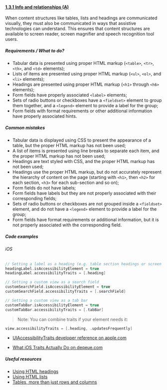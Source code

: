#### [1.3.1 Info and relationships (A)](https://www.w3.org/TR/UNDERSTANDING-WCAG20/content-structure-separation-programmatic.html)

When content structures like tables, lists and headings are communicated visually, they must also be communicated in ways that assistive technologies can understand. This ensures that content structures are available to screen reader, screen magnifier and speech recognition tool users.

##### Requirements / What to do?

*   Tabular data is presented using proper HTML markup (`<table>`, `<tr>`, `<th>`, and `<td>` elements);
*   Lists of items are presented using proper HTML markup (`<ul>`, `<ol>`, and `<li>` elements);
*   Headings are presented using proper HTML markup (`<h1>` through `<h6>` elements);
*   Form fields have properly associated `<label>` elements;
*   Sets of radio buttons or checkboxes have a `<fieldset>` element to group them together, and a `<legend>` element to provide a label for the group;
*   Form fields with format requirements or other additional information have properly associated hints.

##### Common mistakes

*   Tabular data is displayed using CSS to present the appearance of a table, but the proper HTML markup has not been used;
*   A list of items is presented using line breaks to separate each item, and the proper HTML markup has not been used;
*   Headings are text styled with CSS, and the proper HTML markup has not been used;
*   Headings use the proper HTML markup, but do not accurately represent the hierarchy of content on the page (starting with `<h1>`, then `<h2>` for each section, `<h3>` for each sub-section and so on);
*   Form fields do not have labels;
*   Form fields have labels but they are not properly associated with their corresponding fields;
*   Sets of radio buttons or checkboxes are not grouped inside a `<fieldset>` element, and do not have a `<legend>` element to provide a label for the group;
*   Form fields have format requirements or additional information, but it is not properly associated with the corresponding field.

##### Code examples

###### iOS

```swift
// Setting a label as a heading (e.g. table section headings or screen titles)
headingLabel.isAccessibilityElement = true
headingLabel.accessibilityTraits = [.heading]

// Setting a custom view as a search field
customSearchField.isAccessibilityElement = true
customSearchField.accessibilityTraits = [.searchField]

// Setting a custom view as a tab bar
customTabBar.isAccessibilityElement = true
customTabBar.accessibilityTraits = [.tabBar]
```

> Note: You can combine traits if your element needs it:

```swift
view.accessibilityTraits = [.heading, .updatesFrequently]
```

* [UIAccessibilityTraits developer reference on apple.com](https://developer.apple.com/documentation/uikit/uiaccessibility/uiaccessibilitytraits "developer.apple.com reference")

* [What iOS Traits Actually Do on deqeue.com](https://www.deque.com/blog/ios-traits/ "dequeue.com article on UIAccessibilityTraits")

##### Useful resources

*   [Using HTML headings](https://www.nomensa.com/blog/2010/using-html-headings)
*   [Using HTML lists](https://www.nomensa.com/blog/2011/using-html-lists)
*   [Tables, more than just rows and columns](https://www.nomensa.com/blog/2008/tables-more-than-just-rows-and-cells)
